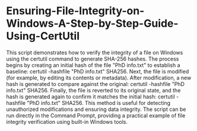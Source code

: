 # Ensuring-File-Integrity-on-Windows-A-Step-by-Step-Guide-Using-CertUtil
This script demonstrates how to verify the integrity of a file on Windows using the certutil command to generate SHA-256 hashes. The process begins by creating an initial hash of the file "PhD info.txt" to establish a baseline: certutil -hashfile "PhD info.txt" SHA256. Next, the file is modified (for example, by editing its contents or metadata). After modification, a new hash is generated to compare against the original: certutil -hashfile "PhD info.txt" SHA256. Finally, the file is reverted to its original state, and the hash is generated again to confirm it matches the initial hash: certutil -hashfile "PhD info.txt" SHA256. This method is useful for detecting unauthorized modifications and ensuring data integrity. The script can be run directly in the Command Prompt, providing a practical example of file integrity verification using built-in Windows tools.
